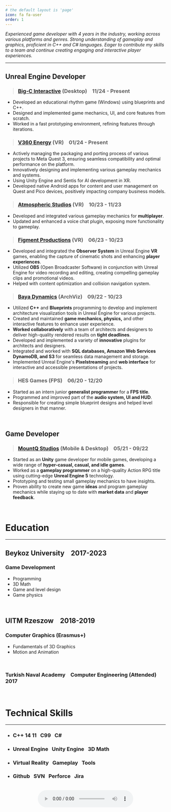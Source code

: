 ```yaml
---
# the default layout is 'page'
icon: fa fa-user
order: 1
---
```



*Experienced game developer with 4 years in the industry, working across various platforms and genres. Strong understanding of gameplay and graphics, proficient in C++ and C# languages. Eager to contribute my skills to a team and continue creating engaging and interactive player experiences.*

---


## Unreal Engine Developer

> ### [Big-C Interactive](https://big-c.ai/) (Desktop) &ensp; 11/24 - Present

 - Developed an educational rhythm game (Windows) using blueprints and C++.
 - Designed and implemented game mechanics, UI, and core features from scratch.
 - Worked in a fast prototyping environment, refining features through iterations.

> ### [V360 Energy](https://v360energy.uk/) (VR) &ensp; 01/24 - Present

- Actively managing the packaging and porting process of various projects to Meta Quest 3, ensuring seamless compatibility and optimal performance on the platform.
- Innovatively designing and implementing various gameplay mechanics and systems.
- Using Unity Engine and Sentis for AI development in XR.
- Developed native Android apps for content and user management on Quest and Pico devices, positively impacting company business models.


> ### [Atmospheric Studios](https://atmosphericxr.com/) (VR) &ensp; 10/23 - 11/23

- Developed and integrated various gameplay mechanics for **multiplayer**.
- Updated and enhanced a voice chat plugin, exposing more functionality to gameplay. 


> ### [Figment Productions](https://figmentproductions.co.uk/) (VR) &ensp; 06/23 - 10/23

- Developed and integrated the **Observer System** in Unreal Engine **VR** games,
enabling the capture of cinematic shots and enhancing **player experiences**.
- Utilized **OBS** (Open Broadcaster Software) in conjunction with Unreal Engine for
video recording and editing, creating compelling gameplay clips and promotional
videos.
- Helped with content optimization and collision navigation system.


> ### [Baya Dynamics](https://bayadynamics.com/) (ArchViz) &ensp; 09/22 - 10/23 

- Utilized **C++** and **Blueprints** programming to develop and implement
architecture visualization tools in Unreal Engine for various projects.
- Created and maintained **game mechanics, physics,** and other interactive features
to enhance user experience.
- **Worked collaboratively** with a team of architects and designers to
deliver high-quality rendered results on **tight deadlines**.
- Developed and implemented a variety of **innovative** plugins for architects and
designers.
- Integrated and worked with **SQL databases, Amazon Web Services
DynamoDB, and S3** for seamless data management and storage.
- Implemented Unreal Engine's **Pixelstreaming** and **web interface** for interactive
and accessible presentations of projects.

> ### HES Games (FPS) &ensp; 06/20 - 12/20

- Started as an intern junior **generalist programmer** for a **FPS title**.
- Programmed and improved part of the **audio system, UI and HUD**.
- Responsible for creating simple blueprint designs and helped level designers in
that manner.


<br/>

## Game Developer 

> ### [MountQ Studios](https://mountqstudios.com/) (Mobile & Desktop) &ensp; 05/21 - 09/22

- Started as an **Unity** game developer for mobile games, developing a wide range
of **hyper-casual, casual, and idle games**.
- Worked as a **gameplay programmer** on a high-quality Action RPG title using
cutting-edge **Unreal Engine 5** technology.
- Prototyping and testing small gameplay mechanics to have insights.
- Proven ability to create new game **ideas** and program gameplay mechanics
while staying up to date with **market data** and **player feedback**.


<br/>


# Education
---
## Beykoz University &ensp; 2017-2023
### Game Development 
 - Programming
 - 3D Math
 - Game and level design
 - Game physics

<br/>

## UITM Rzeszow &ensp; 2018-2019
### Computer Graphics (Erasmus+)
- Fundamentals of 3D Graphics
- Motion and Animation

<br/>

### Turkish Naval Academy &ensp; Computer Engineering (Attended) &ensp; 2017

<br/>

# Technical Skills
---
- ### C++ 14 11 &nbsp; C99 &nbsp; C# 
- ### Unreal Engine &nbsp; Unity Engine &nbsp; 3D Math
- ### Virtual Reality &nbsp; Gameplay &nbsp; Tools    
- ### Github &nbsp; SVN &nbsp; Perforce &nbsp; Jira

<br/>


<div align="center">
<audio controls>
  <source src="/assets/pronunciation_tr_alper.mp3" type="audio/mpeg">
Your browser does not support the audio element.
</audio>
</div>
